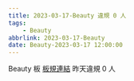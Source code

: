 ```yaml
---
title: 2023-03-17-Beauty 違規 0 人
tags:
    - Beauty
abbrlink: 2023-03-17-Beauty
date: Beauty-2023-03-17 12:00:00
---
```

Beauty 板 [板規連結](https://www.ptt.cc/bbs/Beauty/M.1630069980.A.84B.html)
昨天違規 0 人
